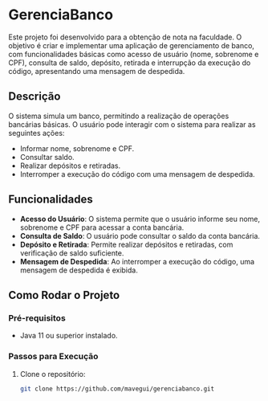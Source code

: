 # GerenciaBanco

Este projeto foi desenvolvido para a obtenção de nota na faculdade. O objetivo é criar e implementar uma aplicação de gerenciamento de banco, com funcionalidades básicas como acesso de usuário (nome, sobrenome e CPF), consulta de saldo, depósito, retirada e interrupção da execução do código, apresentando uma mensagem de despedida.

## Descrição

O sistema simula um banco, permitindo a realização de operações bancárias básicas. O usuário pode interagir com o sistema para realizar as seguintes ações:
- Informar nome, sobrenome e CPF.
- Consultar saldo.
- Realizar depósitos e retiradas.
- Interromper a execução do código com uma mensagem de despedida.

## Funcionalidades

- **Acesso do Usuário**: O sistema permite que o usuário informe seu nome, sobrenome e CPF para acessar a conta bancária.
- **Consulta de Saldo**: O usuário pode consultar o saldo da conta bancária.
- **Depósito e Retirada**: Permite realizar depósitos e retiradas, com verificação de saldo suficiente.
- **Mensagem de Despedida**: Ao interromper a execução do código, uma mensagem de despedida é exibida.

## Como Rodar o Projeto

### Pré-requisitos

- Java 11 ou superior instalado.

### Passos para Execução

1. Clone o repositório:
   ```bash
   git clone https://github.com/mavegui/gerenciabanco.git

